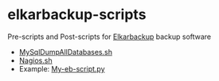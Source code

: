 elkarbackup-scripts
===================

Pre-scripts and Post-scripts for [Elkarbackup](http://github.com/elkarbackup/elkarbackup) backup software

  * [MySqlDumpAllDatabases.sh](https://github.com/elkarbackup/elkarbackup-scripts/blob/master/MySqlDumpAllDatabases/README.md)
  * [Nagios.sh](https://github.com/elkarbackup/elkarbackup-scripts/blob/master/Nagios/README.md)
  * Example: [My-eb-script.py](https://github.com/elkarbackup/elkarbackup-scripts/blob/master/Examples/Python/README.md)
